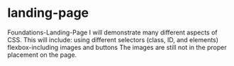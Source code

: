 # landing-page
Foundations-Landing-Page
I will demonstrate many different aspects of CSS.
This will include: 
using different selectors (class, ID, and elements)
flexbox-including images and buttons
The images are still not in the proper placement on the page.